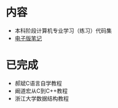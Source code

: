 # 内容
- 本科阶段计算机专业学习（练习）代码集
- [电子版笔记](https://zhuangzhihao.top/categories/%E8%AE%A1%E7%AE%97%E6%9C%BA%E4%B8%93%E4%B8%9A%E5%AD%A6%E4%B9%A0/)

# 已完成
- 郝斌C语言自学教程
- 阚道宏从C到C++教程
- 浙江大学数据结构教程
